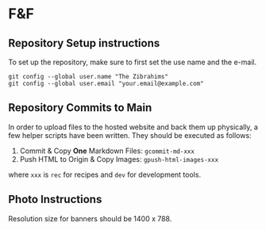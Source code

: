 # F&F 

## Repository Setup instructions

To set up the repository, make sure to first set the use name and the e-mail.

```shell
git config --global user.name "The Zibrahims"
git config --global user.email "your.email@example.com"
```

## Repository Commits to Main

In order to upload files to the hosted website and back them up physically, a few helper scripts have been written. They should be executed as follows:

1. Commit & Copy **One** Markdown Files: `gcommit-md-xxx`
1. Push HTML to Origin & Copy Images: `gpush-html-images-xxx`

where `xxx` is `rec` for recipes and `dev` for development tools.

## Photo Instructions

Resolution size for banners should be 1400 x 788.
